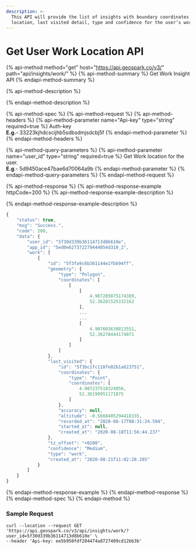 ```yaml
---
description: >-
  This API will provide the list of insights with boundary coordinates of the
  location, last visited detail, type and confidence for the user’s work.
---
```


# Get User Work Location API

{% api-method method="get" host="https://api.geospark.co/v3/" path="api/insights/work/" %}
{% api-method-summary %}
Get Work Insight API
{% endapi-method-summary %}

{% api-method-description %}

{% endapi-method-description %}

{% api-method-spec %}
{% api-method-request %}
{% api-method-headers %}
{% api-method-parameter name="Api-key" type="string" required=true %}
Auth-key  
**E.g.**- 33223kjhdcscijhb5sdbsdmjsdcbj5f
{% endapi-method-parameter %}
{% endapi-method-headers %}

{% api-method-query-parameters %}
{% api-method-parameter name="user\_id" type="string" required=true %}
Get Work location for the user.  
**E.g**.- 5d9450ace47bae6d70064a9b
{% endapi-method-parameter %}
{% endapi-method-query-parameters %}
{% endapi-method-request %}

{% api-method-response %}
{% api-method-response-example httpCode=200 %}
{% api-method-response-example-description %}

{% endapi-method-response-example-description %}

```javascript
{
    "status": true,
    "msg": "Success.",
    "code": 200,
    "data": {
        "user_id": "5f30d339b36114713d8b610e",
        "app_id": "5ed0e627372279444054d310_2",
        "work": [
            {
                "id": "5f3fa9c6b361144e2fbb94ff",
                "geometry": {
                    "type": "Polygon",
                    "coordinates": [
                        [
                            [
                                4.907285075174389,
                                52.36281525332162
                            ],
                            ...
                            ...
                            [
                                4.907603638813551,
                                52.36278444174071
                            ]
                        ]
                    ]
                },
                "last_visited": {
                    "id": "5f3bc1fc118fe82b1a623751",
                    "coordinates": {
                        "type": "Point",
                        "coordinates": [
                            4.907237518324856,
                            52.36199951171875
                        ]
                    },
                    "accuracy": null,
                    "altitude": -0.5668405294418335,
                    "recorded_at": "2020-08-17T08:31:24.594",
                    "started_at": null,
                    "created_at": "2020-08-18T11:56:44.237"
                },
                "tz_offset": "+0200",
                "confidence": "Medium",
                "type": "work",
                "created_at": "2020-08-21T11:02:28.295"
            }
        ]
    }
}
```
{% endapi-method-response-example %}
{% endapi-method-response %}
{% endapi-method-spec %}
{% endapi-method %}

### Sample Request <a id="InsightsAPI-SampleRequest.2"></a>

```text
curl --location --request GET 'https://api.geospark.co/v3/api/insights/work/?user_id=5f30d339b36114713d8b610e' \
--header 'Api-key: ee5b950fdf284474a8727409cd12bb3b'
```

